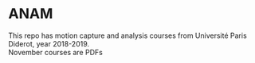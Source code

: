 # ANAM
This repo has motion capture and analysis courses from Université Paris Diderot,  year 2018-2019.  
November courses are PDFs
